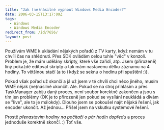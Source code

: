 ```yaml
---
title: "Jak (ne)násilně vypnout Windows Media Encoder?"
date: 2006-03-15T13:17:00Z
tags:
  - Windows
  - Windows Media Encoder
redirect_from: /id/7656/
layout: post
---
```

Používám WME k ukládání nějakých pořadů z TV karty, když nemám v tu chvíli čas na shlédnutí. Přes SDK ovládám celou tuhle "věc" v konzoli. Problem je, že mám udělány skripty, které vše zařídí, atp. Jsem (přirozeně) líný pokaždé editovat skripty a tak mám nastavenu délku záznamu na 4 hodiny. To většinou stačí (a to i když se seknu o hodinu při spuštění :)).

Pokud však pořad už skončí a já už jsem v té chvíli chci něco jiného, musím WME nějak (ne)násilně ukončit. Ale. Pokud se na stroj přihlásím a přes TaskManager zabiju daný proces, není soubor korektně zakončen a jsou s tím jen problémy (OK je to přirozeně jen pokud se vysílání neukládá a dívám se "live", ale to je málokdy). Dlouho jsem se pokoušel najít nějaká řešení, jak encoder ukončit. Až jednou... Přišel jsem na vskutku systémové řešení. 

Prostě _přenastavím hodiny na počítači o pár hodin dopředu_ a proces jednoduše korektně skončí. :) Toť vše.